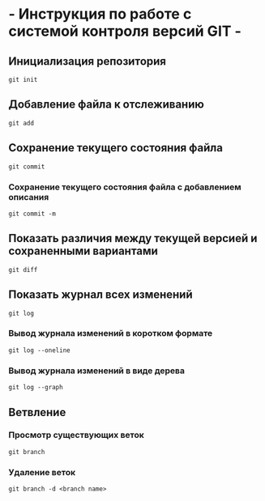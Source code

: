# **- Инструкция по работе с системой контроля версий GIT -**
## Инициализация репозитория
    git init
## Добавление файла к отслеживанию
    git add 
## Сохранение текущего состояния файла 
    git commit
   
### Сохранение текущего состояния файла с добавлением описания
    git commit -m
## Показать различия между текущей версией и сохраненными вариантами
    git diff
## Показать журнал всех изменений
    git log
### Вывод журнала изменений в коротком формате
    git log --oneline
### Вывод журнала изменений в виде дерева
    git log --graph

## Ветвление

### Просмотр существующих веток
    git branch
### Удаление веток
    git branch -d <branch name>